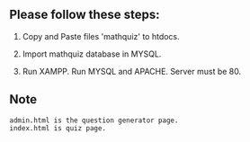 ## Please follow these steps:

1. Copy and Paste files 'mathquiz' to htdocs.

2. Import mathquiz database in MYSQL.

4. Run XAMPP. Run MYSQL and APACHE. Server must be 80.

## Note

    admin.html is the question generator page.
    index.html is quiz page.